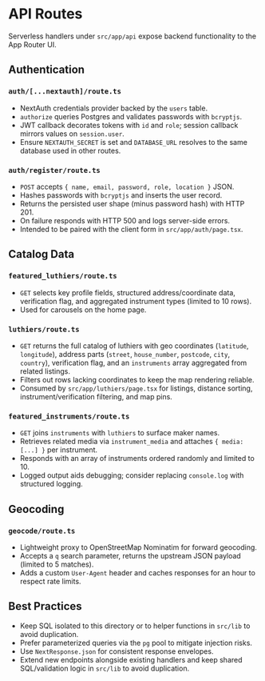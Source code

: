 # API Routes

Serverless handlers under `src/app/api` expose backend functionality to the App Router UI.

## Authentication
### `auth/[...nextauth]/route.ts`
- NextAuth credentials provider backed by the `users` table.
- `authorize` queries Postgres and validates passwords with `bcryptjs`.
- JWT callback decorates tokens with `id` and `role`; session callback mirrors values on `session.user`.
- Ensure `NEXTAUTH_SECRET` is set and `DATABASE_URL` resolves to the same database used in other routes.

### `auth/register/route.ts`
- `POST` accepts `{ name, email, password, role, location }` JSON.
- Hashes passwords with `bcryptjs` and inserts the user record.
- Returns the persisted user shape (minus password hash) with HTTP 201.
- On failure responds with HTTP 500 and logs server-side errors.
- Intended to be paired with the client form in `src/app/auth/page.tsx`.

## Catalog Data
### `featured_luthiers/route.ts`
- `GET` selects key profile fields, structured address/coordinate data, verification flag, and aggregated instrument types (limited to 10 rows).
- Used for carousels on the home page.

### `luthiers/route.ts`
- `GET` returns the full catalog of luthiers with geo coordinates (`latitude`, `longitude`), address parts (`street`, `house_number`, `postcode`, `city`, `country`), verification flag, and an `instruments` array aggregated from related listings.
- Filters out rows lacking coordinates to keep the map rendering reliable.
- Consumed by `src/app/luthiers/page.tsx` for listings, distance sorting, instrument/verification filtering, and map pins.

### `featured_instruments/route.ts`
- `GET` joins `instruments` with `luthiers` to surface maker names.
- Retrieves related media via `instrument_media` and attaches `{ media: [...] }` per instrument.
- Responds with an array of instruments ordered randomly and limited to 10.
- Logged output aids debugging; consider replacing `console.log` with structured logging.

## Geocoding
### `geocode/route.ts`
- Lightweight proxy to OpenStreetMap Nominatim for forward geocoding.
- Accepts a `q` search parameter, returns the upstream JSON payload (limited to 5 matches).
- Adds a custom `User-Agent` header and caches responses for an hour to respect rate limits.

## Best Practices
- Keep SQL isolated to this directory or to helper functions in `src/lib` to avoid duplication.
- Prefer parameterized queries via the `pg` pool to mitigate injection risks.
- Use `NextResponse.json` for consistent response envelopes.
- Extend new endpoints alongside existing handlers and keep shared SQL/validation logic in `src/lib` to avoid duplication.
